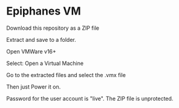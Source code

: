 # Epiphanes VM

Download this repository as a ZIP file


Extract and save to a folder.

Open VMWare v16+

Select: Open a Virtual Machine

Go to the extracted files and select the .vmx file

Then just Power it on.

Password for the user account is "live". The ZIP file is unprotected.

